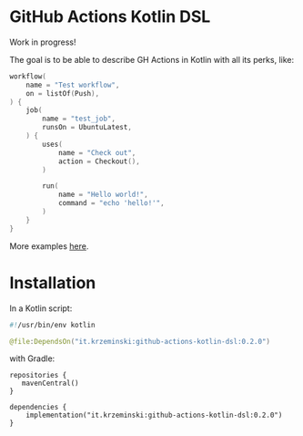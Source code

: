 # GitHub Actions Kotlin DSL

Work in progress!

The goal is to be able to describe GH Actions in Kotlin with all its perks, like:

```kotlin
workflow(
    name = "Test workflow",
    on = listOf(Push),
) {
    job(
        name = "test_job",
        runsOn = UbuntuLatest,
    ) {
        uses(
            name = "Check out",
            action = Checkout(),
        )

        run(
            name = "Hello world!",
            command = "echo 'hello!'",
        )
    }
}
```

More examples [here](https://github.com/krzema12/github-actions-kotlin-dsl/tree/main/examples/src/main/kotlin).

# Installation

In a Kotlin script:

```kotlin
#!/usr/bin/env kotlin

@file:DependsOn("it.krzeminski:github-actions-kotlin-dsl:0.2.0")
```

with Gradle:

```
repositories {
   mavenCentral()
}

dependencies {
    implementation("it.krzeminski:github-actions-kotlin-dsl:0.2.0")
}
```
